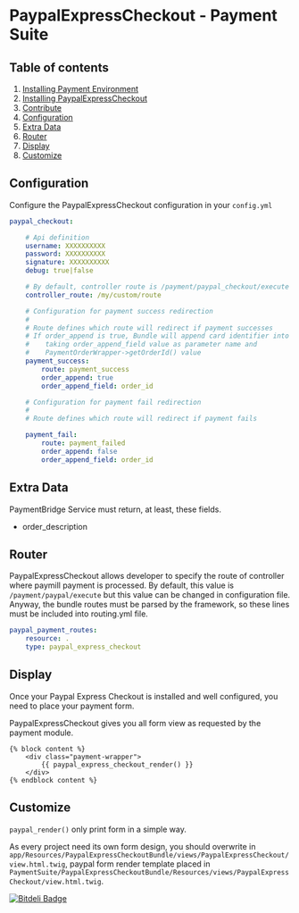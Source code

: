 PaypalExpressCheckout - Payment Suite
=====


Table of contents
-----

1.  [Installing Payment Environment](https://gist.github.com/paymentsuite/6771947#file-configure-payfony-environment-md)
2.  [Installing PaypalExpressCheckout](https://gist.github.com/paymentsuite/6771869#file-install-platform-md)
3.  [Contribute](https://gist.github.com/paymentsuite/6813203#file-contribute-payfony-md)
4.  [Configuration](#configuration)
5.  [Extra Data](#extra-data)
6.  [Router](#router)
7.  [Display](#display)
8.  [Customize](#customize)


Configuration
-----

Configure the PaypalExpressCheckout configuration in your `config.yml`

``` yml
paypal_checkout:

    # Api definition
    username: XXXXXXXXXX
    password: XXXXXXXXXX
    signature: XXXXXXXXXX
    debug: true|false

    # By default, controller route is /payment/paypal_checkout/execute
    controller_route: /my/custom/route

    # Configuration for payment success redirection
    #
    # Route defines which route will redirect if payment successes
    # If order_append is true, Bundle will append card identifier into route
    #    taking order_append_field value as parameter name and
    #    PaymentOrderWrapper->getOrderId() value
    payment_success:
        route: payment_success
        order_append: true
        order_append_field: order_id

    # Configuration for payment fail redirection
    #
    # Route defines which route will redirect if payment fails

    payment_fail:
        route: payment_failed
        order_append: false
        order_append_field: order_id
```

Extra Data
-----

PaymentBridge Service must return, at least, these fields.

* order_description

Router
-----

PaypalExpressCheckout allows developer to specify the route of controller where paymill
payment is processed.
By default, this value is `/payment/paypal/execute` but this value can be
changed in configuration file.
Anyway, the bundle routes must be parsed by the framework, so these lines must
be included into routing.yml file.

``` yml
paypal_payment_routes:
    resource: .
    type: paypal_express_checkout
```

Display
-----

Once your Paypal Express Checkout is installed and well configured, you need to place your
payment form.

PaypalExpressCheckout gives you all form view as requested by the payment module.

``` jinja
{% block content %}
    <div class="payment-wrapper">
        {{ paypal_express_checkout_render() }}
    </div>
{% endblock content %}
```

Customize
-----

`paypal_render()` only print form in a simple way.

As every project need its own form design, you should overwrite in
`app/Resources/PaypalExpressCheckoutBundle/views/PaypalExpressCheckout/view.html.twig`, paypal form render
template placed in
`PaymentSuite/PaypalExpressCheckoutBundle/Resources/views/PaypalExpressCheckout/view.html.twig`.


[![Bitdeli Badge](https://d2weczhvl823v0.cloudfront.net/PaymentSuite/paypalexpresscheckoutbundle/trend.png)](https://bitdeli.com/free "Bitdeli Badge")

